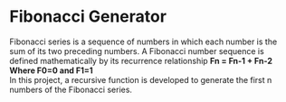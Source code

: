 # Fibonacci Generator
Fibonacci series is a sequence of numbers in which each number is the sum of its two preceding numbers. A 
Fibonacci number sequence is defined mathematically by its recurrence relationship 
**Fn = Fn-1 + Fn-2** <br>
**Where F0=0 and F1=1** <br>
In this project, a recursive function is developed to generate the first n numbers of the Fibonacci series.
